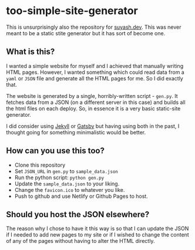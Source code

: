 # too-simple-site-generator

This is unsurprisingly also the repository for [suyash.dev](https://suyash.dev). This was never meant to be a static stite generator but it has sort of become one.

## What is this?

I wanted a simple website for myself and I achieved that manually writing HTML pages. However, I wanted something which could read data from a `yaml` or `JSON` file and generate all the HTML pages for me. So I did exactly that.

The website is generated by a single, horribly-written script - `gen.py`.
It fetches data from a JSON (on a different server in this case) and builds all the html files
on each deploy. So, in essence it is a very basic static-site generator.

I did consider using [Jekyll](https://jekyllrb.com/) or [Gatsby](https://www.gatsbyjs.org/)
but having using both in the past, I thought going for something minimalistic would be better.


## How can you use this too?

- Clone this repository
- Set `JSON_URL` in `gen.py` to `sample_data.json`
- Run the python script: `python gen.py`
- Update the `sample_data.json` to your liking.
- Change the `favicon.ico` to whatever you like.
- Push to github and use Netlify or Github Pages to host.


## Should you host the JSON elsewhere?

The reason why I chose to have it this way is so that I can update the JSON if I needed to add new pages to my site or if I wished to change the content of any of the pages without having to alter the HTML directly.